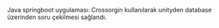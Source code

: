Java springboot uygulaması:
Crossorgin kullanılarak unityden database üzerinden soru çekilmesi sağlandı.

